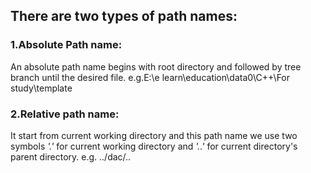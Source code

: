 ## There are two types of path names:
### 1.Absolute Path name:
An absolute path name begins with root directory and followed by tree branch until the desired file.
e.g.E:\e learn\education\data0\C++\For study\template

### 2.Relative path name:
It start from current working directory and this path name we use two symbols *'.'* for current working directory and
*'..'* for current directory's parent directory.
e.g. ../dac/..